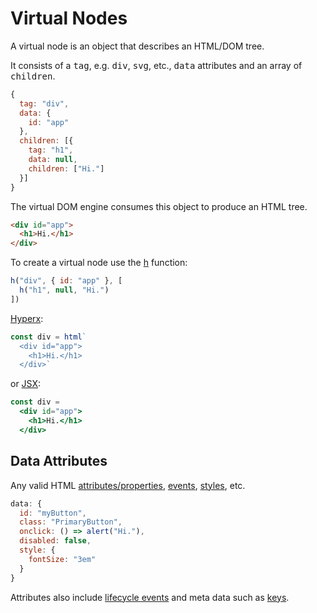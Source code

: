 # Virtual Nodes

A virtual node is an object that describes an HTML/DOM tree.

It consists of a <samp>tag</samp>, e.g. <samp>div</samp>, <samp>svg</samp>, etc., <samp>data</samp> attributes and an array of <samp>children</samp>.

```js
{
  tag: "div",
  data: {
    id: "app"
  },
  children: [{
    tag: "h1",
    data: null,
    children: ["Hi."]
  }]
}
```

The virtual DOM engine consumes this object to produce an HTML tree.

```html
<div id="app">
  <h1>Hi.</h1>
</div>
```

To create a virtual node use the [h](/docs/api.md#h) function:

```js
h("div", { id: "app" }, [
  h("h1", null, "Hi.")
])
```

[Hyperx](/docs/hyperx.md):

```js
const div = html`
  <div id="app">
    <h1>Hi.</h1>
  </div>`
```

or [JSX](/docs/jsx.md):

```jsx
const div =
  <div id="app">
    <h1>Hi.</h1>
  </div>
```

## Data Attributes

Any valid HTML [attributes/properties](https://developer.mozilla.org/en-US/docs/Web/HTML/Attributes), [events](https://developer.mozilla.org/en-US/docs/Web/API/GlobalEventHandlers), [styles](https://developer.mozilla.org/en-US/docs/Web/CSS/Reference), etc.

```js
data: {
  id: "myButton",
  class: "PrimaryButton",
  onclick: () => alert("Hi."),
  disabled: false,
  style: {
    fontSize: "3em"
  }
}
```

Attributes also include [lifecycle events](/docs/lifecycle-events.md) and meta data such as [keys](/docs/keys.md).

